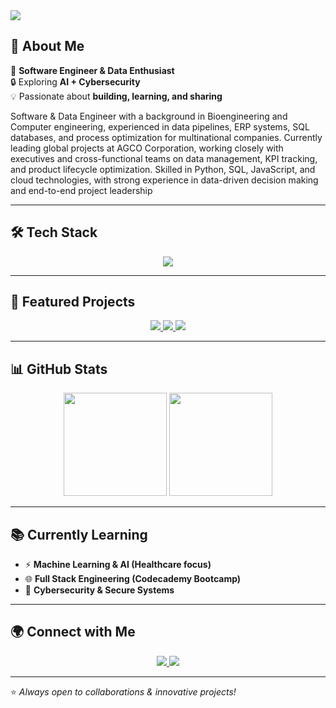 <!-- Banner opzionale: puoi sostituirlo con una tua immagine personalizzata -->
<img src="https://capsule-render.vercel.app/api?type=waving&color=0:00c6ff,100:0072ff&height=200&section=header&text=Matteo%20Rossato&fontSize=50&fontColor=ffffff&animation=twinkling" />

## 👋 About Me
🚀 **Software Engineer & Data Enthusiast**  
🔒 Exploring **AI + Cybersecurity**  
💡 Passionate about **building, learning, and sharing**  

Software & Data Engineer with a background in Bioengineering and Computer engineering, experienced in data
pipelines, ERP systems, SQL databases, and process optimization for multinational companies. Currently leading
global projects at AGCO Corporation, working closely with executives and cross-functional teams on data
management, KPI tracking, and product lifecycle optimization. Skilled in Python, SQL, JavaScript, and cloud
technologies, with strong experience in data-driven decision making and end-to-end project leadership

---

## 🛠 Tech Stack
<p align="center">
  <img src="https://skillicons.dev/icons?i=python,js,react,nodejs,express,java,c,mysql,postgresql,git,docker,linux" />
</p>

---

## 🌟 Featured Projects
<p align="center">
  <a href="https://github.com/MatteoRossato/WebApp-Meteo-html-css-js">
    <img src="https://github-readme-stats.vercel.app/api/pin/?username=MatteoRossato&repo=WebApp-Meteo-html-css-js&theme=tokyonight" />
  </a>
  <a href="https://github.com/MatteoRossato/PROJECT--TicTacGame">
    <img src="https://github-readme-stats.vercel.app/api/pin/?username=MatteoRossato&repo=PROJECT--TicTacGame&theme=tokyonight" />
  </a>
  <a href="https://github.com/MatteoRossato/Rock-scissors-paper">
    <img src="https://github-readme-stats.vercel.app/api/pin/?username=MatteoRossato&repo=Rock-scissors-paper&theme=tokyonight" />
  </a>
</p>


---

## 📊 GitHub Stats
<p align="center">
  <img src="https://github-readme-stats.vercel.app/api?username=MatteoRossato&show_icons=true&theme=tokyonight&hide_border=true" height="165" />
  <img src="https://github-readme-stats.vercel.app/api/top-langs/?username=MatteoRossato&layout=compact&theme=tokyonight&hide_border=true" height="165" />
</p>

---

## 📚 Currently Learning
- ⚡ **Machine Learning & AI (Healthcare focus)**  
- 🌐 **Full Stack Engineering (Codecademy Bootcamp)**  
- 🔐 **Cybersecurity & Secure Systems**  

---

## 🌍 Connect with Me
<p align="center">
  <a href="https://www.linkedin.com/in/mttross/">
    <img src="https://img.shields.io/badge/LinkedIn-0077B5?style=for-the-badge&logo=linkedin&logoColor=white"/>
  </a>
  <a href="mailto:matteorossato95@gmail.com">
    <img src="https://img.shields.io/badge/Email-D14836?style=for-the-badge&logo=gmail&logoColor=white"/>
  </a>
</p>

---

⭐ *Always open to collaborations & innovative projects!*
